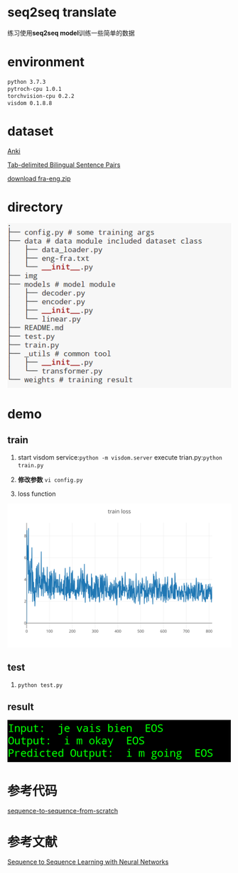 # seq2seq translate
练习使用**seq2seq model**训练一些简单的数据

# environment
```
python 3.7.3
pytroch-cpu 1.0.1
torchvision-cpu 0.2.2 
visdom 0.1.8.8
```

# dataset

[Anki](Anki://apps.ankiweb.net/)

[Tab-delimited Bilingual Sentence Pairs](http://www.manythings.org/anki/)

[download fra-eng.zip](http://www.manythings.org/anki/fra-eng.zip)

# directory
![direcotory.png](./img/directory.png)

# demo

## train

1. start visdom service:`python -m visdom.server` execute trian.py:`python train.py `

2. **修改参数** `vi config.py `

3. loss function

![loss function](./img/train_loss.svg)

## test
1. `python test.py`

## result
![result](./img/result.png)

# 参考代码
[sequence-to-sequence-from-scratch](https://github.com/astorfi/sequence-to-sequence-from-scratch)

# 参考文献
[Sequence to Sequence Learning with Neural Networks](https://papers.nips.cc/paper/5346-sequence-to-sequence-learning-with-neural-networks.pdf)
